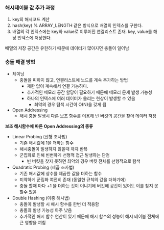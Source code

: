 ### 해시테이블 값 추가 과정
1. key의 해시코드 계산
2. hash(key) % ARRAY_LENGTH 같은 방식으로 배열의 인덱스를 구한다.
3. 배열의 각 인덱스에는 key와 value로 이루어진 연결리스트 존재. key, value를 해당 인덱스에 저장한다.

배열의 저장 공간은 유한하기 때문에 데이터가 많아지면 충돌이 일어남

### 충돌 해결 방법

- 체이닝
    - 충돌을 피하지 않고, 연결리스트에 노드를 계속 추가하는 방법
        - 제한 없이 계속해서 연결 가능하다.
        - 추가적인 메모리 공간 할당이 필요하기 때문에 메모리 문제 발생 가능성
        - 하나의 인덱스에 여러 데이터가 쏠리는 현상이 발생할 수 있음
            - 최악의 경우 탐색 시간이 O(N)을 갖게 됨
- Open Addressing
    - 해시 충돌 발생시 다른 보조 함수를 이용해 빈 버킷의 공간을 찾아 데이터 저장
    

**보조 해시함수에 따른** **Open Addressing의 종류**

- Linear Probing (선형 조사법)
    - 기존 해시값에 1을 더하는 함수
    - 해시충돌이 발생하지 않을때 까지 반복
    - 군집화로 인해 빈번하게 선형적 접근 발생하는 단점
        - 빈 버킷을 찾지 못하면 최악의 경우 버킷 전체를 선형적으로 탐색
- Quadratic Probing (제곱 조사법)
    - 기존 해시값에 상수를 제곱한 값을 더하는 함수
    - 미약하게 군집화 여전히 존재 (동일한 규칙의 값을 더하기에)
    - 충돌 할때 마다 +1 을 더하는 것이 이니기에 버킷에 공간이 있어도 이를 찾지 못할수 있음
- Double Hashing (이중 해시법)
    - 충돌이 발생할 시 해시 함수를 한번 더 적용함
    - 충돌의 발생 가능성 아주 낮음
    - 추가적인 해시 함수 연산이 있기 때문에 해시 함수의 성능이 해시 테이블 전체에 큰 영향을 끼침